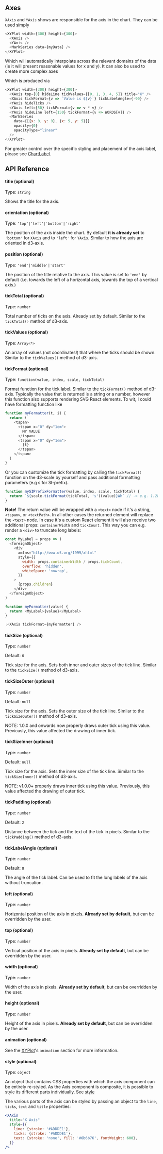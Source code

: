 ## Axes

<!-- INJECT:"CustomAxesOrientationWithLink" -->

`XAxis` and `YAxis` shows are responsible for the axis in the chart. They can be
used simply

```javascript
<XYPlot width={300} height={300}>
  <XAxis />
  <YAxis />
  <MarkSeries data={myData} />
</XYPlot>
```

Which will automatically interpolate across the relevant domains of the data (ie
it will present reasonable values for x and y). It can also be used to create
more complex axes

<!-- INJECT:"CustomAxesWithLink" -->

Which is produced via

```javascript
<XYPlot width={300} height={300}>
  <XAxis top={0} hideLine tickValues={[0, 1, 3, 4, 5]} title="X" />
  <XAxis tickFormat={v => `Value is ${v}`} tickLabelAngle={-90} />
  <YAxis hideTicks />
  <YAxis left={50} tickFormat={v => v * v} />
  <YAxis hideLine left={150} tickFormat={v => WORDS[v]} />
  <MarkSeries
    data={[{x: 0, y: 0}, {x: 5, y: 5}]}
    opacity={0}
    opacityType="linear"
  />
</XYPlot>
```

For greater control over the specific styling and placement of the axis label,
please see [ChartLabel](chart-label.md).

## API Reference

#### title (optional)

Type: `string`

Shows the title for the axis.

#### orientation (optional)

Type: `'top'|'left'|'bottom'|'right'`

The position of the axis inside the chart. By default **it is already set** to
`'bottom'` for `XAxis` and to `'left'` for `YAxis`. Similar to how the axis are
oriented in d3-axis.

#### position (optional)

Type: `'end'|'middle'|'start'`

The position of the title relative to the axis. This value is set to `'end'` by
default (i.e. towards the left of a horizontal axis, towards the top of a
vertical axis.)

#### tickTotal (optional)

Type: `number`

Total number of ticks on the axis. Already set by default. Similar to the
`tickTotal()` method of d3-axis.

#### tickValues (optional)

Type: `Array<*>`

An array of values (not coordinates!) that where the ticks should be shown.
Similar to the `tickValues()` method of d3-axis.

#### tickFormat (optional)

Type: `function(value, index, scale, tickTotal)`

Format function for the tick label. Similar to the `tickFormat()` method of
d3-axis. Typically the value that is returned is a string or a number, however
this function also supports rendering SVG React elements. To wit, I could have
formatting function like

```javascript
function myFormatter(t, i) {
  return (
    <tspan>
      <tspan x="0" dy="1em">
        MY VALUE
      </tspan>
      <tspan x="0" dy="1em">
        {t}
      </tspan>
    </tspan>
  )
}
```

Or you can customize the tick formatting by calling the `tickFormat()` function
on the d3-scale by yourself and pass additional formatting parameters (e.g s for
SI-prefix).

```javascript
function mySIPrefixFormatter(value, index, scale, tickTotal) {
  return `${scale.tickFormat(tickTotal, 's')(value)}Wh` // -> e.g. 1.2kWh
}
```

**Note!** The return value will be wrapped with a `<text>` node if it's a
string, `<tspan>`, or `<textPath>`. In all other cases the returned element will
replace the `<text>` node. In case it's a custom React element it will also
receive two additional props: `containerWidth` and `tickCount`. This way you can
e.g. render a `<div>` to truncate long labels:

```javascript
const MyLabel = props => (
  <foreignObject>
    <div
      xmlns="http://www.w3.org/1999/xhtml"
      style={{
        width: props.containerWidth / props.tickCount,
        overflow: 'hidden',
        whiteSpace: 'nowrap',
      }}
    >
      {props.children}
    </div>
  </foreignObject>
)

function myFormatter(value) {
  return <MyLabel>{value}</MyLabel>
}

;<XAxis tickFormat={myFormatter} />
```

<!-- INJECT:"CustomAxisTickElement" -->

#### tickSize (optional)

Type: `number`

Default: `6`

Tick size for the axis. Sets both inner and outer sizes of the tick line.
Similar to the `tickSize()` method of d3-axis.

#### tickSizeOuter (optional)

Type: `number`

Default: `null`

Tick size for the axis. Sets the outer size of the tick line. Similar to the
`tickSizeOuter()` method of d3-axis.

NOTE: 1.0.0 and onwards now properly draws outer tick using this value.
Previously, this value affected the drawing of inner tick.

#### tickSizeInner (optional)

Type: `number`

Default: `null`

Tick size for the axis. Sets the inner size of the tick line. Similar to the
`tickSizeInner()` method of d3-axis.

NOTE: v1.0.0+ properly draws inner tick using this value. Previously, this value
affected the drawing of outer tick.

#### tickPadding (optional)

Type: `number`

Default: `2`

Distance between the tick and the text of the tick in pixels. Similar to the
`tickPadding()` method of d3-axis.

#### tickLabelAngle (optional)

Type: `number`

Default: `0`

The angle of the tick label. Can be used to fit the long labels of the axis
without truncation.

#### left (optional)

Type: `number`

Horizontal position of the axis in pixels. **Already set by default**, but can
be overridden by the user.

#### top (optional)

Type: `number`

Vertical position of the axis in pixels. **Already set by default**, but can be
overridden by the user.

#### width (optional)

Type: `number`

Width of the axis in pixels. **Already set by default**, but can be overridden
by the user.

#### height (optional)

Type: `number`

Height of the axis in pixels. **Already set by default**, but can be overridden
by the user.

#### animation (optional)

See the [XYPlot](xy-plot.md)'s `animation` section for more information.

#### style (optional)

Type: `object`

An object that contains CSS properties with which the axis component can be
entirely re-styled. As the Axis component is composite, it is possible to style
its different parts individually. See [style](style.md)

The various parts of the axis can be styled by passing an object to the `line`,
`ticks`, `text` and `title` properties:

```jsx
<XAxis
  title="X Axis"
  style={{
    line: {stroke: '#ADDDE1'},
    ticks: {stroke: '#ADDDE1'},
    text: {stroke: 'none', fill: '#6b6b76', fontWeight: 600},
  }}
/>
```

